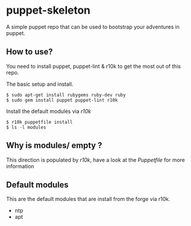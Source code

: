 puppet-skeleton
==================

A simple puppet repo that can be used to bootstrap your adventures in puppet.

How to use?
--------------

You need to install puppet, puppet-lint & r10k to get the most out of this repo.

The basic setup and install.

    $ sudo apt-get install rubygems ruby-dev ruby
    $ sudo gem install puppet puppet-lint r10k

Install the default modules via *r10k*

	$ r10k puppetfile install
	$ ls -l modules

Why is modules/ empty ?
-----------------------------

This direction is populated by *r10k*, have a look at the *Puppetfile* for more information

Default modules
---------------

This are the default modules that are install from the forge via r10k.

* ntp
* apt
